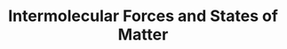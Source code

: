 ---
layout: guide
title: "Intermolecular Forces and States of Matter"
category: "Chemistry"
link: "https://docs.google.com/document/d/e/2PACX-1vRGJiyl-h8eAjlP6hqkLQihtF1CcC2t5KayfHGicaKaD4nIg4YKP6Jj1KXKxVksOBjTSD3lYADZWSJ3/pub?embedded=true"
description: "Types of intermolecular forces and states of matter (solids, liquids, gas laws, effusion, diffusion)."
---